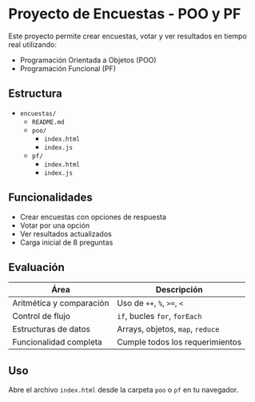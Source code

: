 # Proyecto de Encuestas - POO y PF

Este proyecto permite crear encuestas, votar y ver resultados en tiempo real utilizando:

- Programación Orientada a Objetos (POO)
- Programación Funcional (PF)

## Estructura

- `encuestas/`
  - `README.md`
  - `poo/`
    - `index.html`
    - `index.js`
  - `pf/`
    - `index.html`
    - `index.js`

## Funcionalidades

- Crear encuestas con opciones de respuesta
- Votar por una opción
- Ver resultados actualizados
- Carga inicial de 8 preguntas

## Evaluación

| Área | Descripción |
|------|-------------|
| Aritmética y comparación | Uso de `++`, `%`, `>=`, `<` |
| Control de flujo | `if`, bucles `for`, `forEach` |
| Estructuras de datos | Arrays, objetos, `map`, `reduce` |
| Funcionalidad completa | Cumple todos los requerimientos |

## Uso

Abre el archivo `index.html` desde la carpeta `poo` o `pf` en tu navegador.

